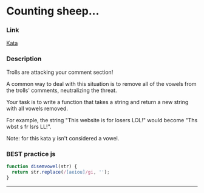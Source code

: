 # Counting sheep...

### Link
[Kata](https://www.codewars.com/kata/52fba66badcd10859f00097e/train/javascript)

### Description

Trolls are attacking your comment section!

A common way to deal with this situation is to remove all of the vowels from the trolls' comments, neutralizing the threat.

Your task is to write a function that takes a string and return a new string with all vowels removed.

For example, the string "This website is for losers LOL!" would become "Ths wbst s fr lsrs LL!".

Note: for this kata y isn't considered a vowel.



### BEST practice js

```javascript
function disemvowel(str) {
  return str.replace(/[aeiou]/gi, '');
}
```
---
